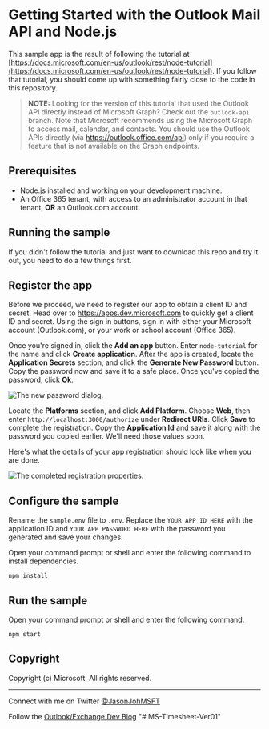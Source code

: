 # Getting Started with the Outlook Mail API and Node.js #

This sample app is the result of following the tutorial at [https://docs.microsoft.com/en-us/outlook/rest/node-tutorial](https://docs.microsoft.com/en-us/outlook/rest/node-tutorial). If you follow that tutorial, you should come up with something fairly close to the code in this repository.

> **NOTE:** Looking for the version of this tutorial that used the Outlook API directly instead of Microsoft Graph? Check out the `outlook-api` branch. Note that Microsoft recommends using the Microsoft Graph to access mail, calendar, and contacts. You should use the Outlook APIs directly (via https://outlook.office.com/api) only if you require a feature that is not available on the Graph endpoints.

## Prerequisites

- Node.js installed and working on your development machine. 
- An Office 365 tenant, with access to an administrator account in that tenant, **OR** an Outlook.com account.

## Running the sample

If you didn't follow the tutorial and just want to download this repo and try it out, you need to do a few things first.

## Register the app

Before we proceed, we need to register our app to obtain a client ID and secret. Head over to https://apps.dev.microsoft.com to quickly get a client ID and secret. Using the sign in buttons, sign in with either your Microsoft account (Outlook.com), or your work or school account (Office 365).

Once you're signed in, click the **Add an app** button. Enter `node-tutorial` for the name and click **Create application**. After the app is created, locate the **Application Secrets** section, and click the **Generate New Password** button. Copy the password now and save it to a safe place. Once you've copied the password, click **Ok**.

![The new password dialog.](readme-images/new-password.PNG)

Locate the **Platforms** section, and click **Add Platform**. Choose **Web**, then enter `http://localhost:3000/authorize` under **Redirect URIs**. Click **Save** to complete the registration. Copy the **Application Id** and save it along with the password you copied earlier. We'll need those values soon.

Here's what the details of your app registration should look like when you are done.

![The completed registration properties.](readme-images/node-tutorial.PNG)

## Configure the sample

Rename the `sample.env` file to `.env`. Replace the `YOUR APP ID HERE` with the application ID and `YOUR APP PASSWORD HERE` with the password you generated and save your changes.

Open your command prompt or shell and enter the following command to install dependencies.

```Shell
npm install
```

## Run the sample

Open your command prompt or shell and enter the following command.

```Shell
npm start
```

## Copyright ##

Copyright (c) Microsoft. All rights reserved.

----------
Connect with me on Twitter [@JasonJohMSFT](https://twitter.com/JasonJohMSFT)

Follow the [Outlook/Exchange Dev Blog](https://blogs.msdn.microsoft.com/exchangedev/)
"# MS-Timesheet-Ver01" 

